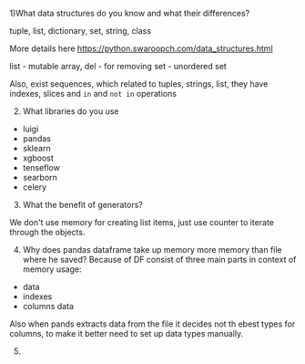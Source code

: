 1)What data structures do you know and what their differences?

tuple, list, dictionary, set, string, class

More details here https://python.swaroopch.com/data_structures.html

list - mutable array, del - for removing
set - unordered set

Also, exist sequences, which related to tuples, strings, list, they have indexes, slices and `in` and `not in` operations

2) What libraries do you use
- luigi
- pandas
- sklearn 
- xgboost
- tenseflow
- searborn
- celery

3)	What the benefit of generators?

We don't use memory for creating list items, just use counter to iterate through the objects.

4) Why does pandas dataframe take up memory more memory than file where he saved?
Because of DF consist of three main parts in context of memory usage:
- data
- indexes
- columns data

Also when pands extracts data from the file it decides not th ebest types for columns, to make it better need to set up data types manually.

5)
